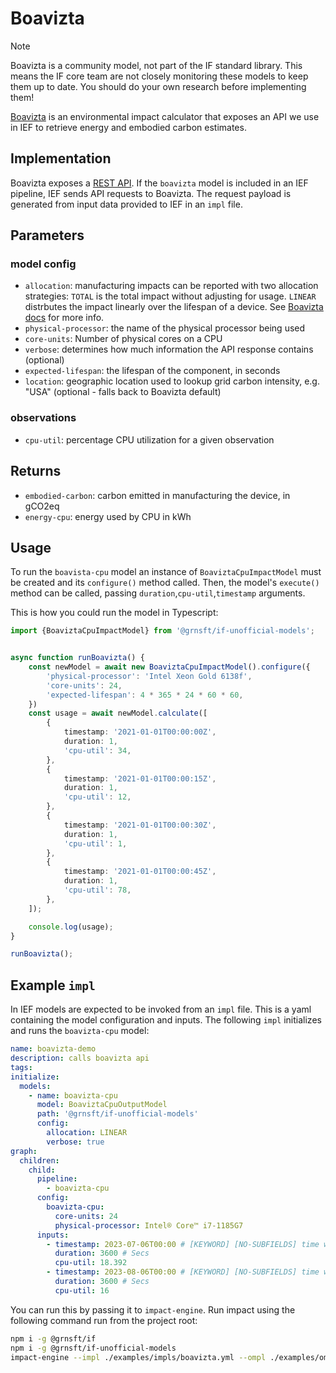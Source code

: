 # Boavizta

> [!NOTE]
> Boavizta is a community model, not part of the IF standard library. This means the IF core team are not closely monitoring these models to keep them up to date. You should do your own research before implementing them!


[Boavizta](https://boavizta.org/) is an environmental impact calculator that exposes an API we use in IEF to retrieve energy and embodied carbon estimates.

## Implementation

Boavizta exposes a [REST API](https://doc.api.boavizta.org/). If the `boavizta` model is included in an IEF pipeline, IEF sends API requests to Boavizta. The request payload is generated from input data provided to IEF in an `impl` file.

## Parameters

### model config

- `allocation`: manufacturing impacts can be reported with two allocation strategies: `TOTAL` is the total impact without adjusting for usage. `LINEAR` distrbutes the impact linearly over the lifespan of a device. See [Boavizta docs](https://doc.api.boavizta.org/Explanations/manufacture_methodology/#hover-a-specific-duration-allocation-linear) for more info.
- `physical-processor`: the name of the physical processor being used
- `core-units`: Number of physical cores on a CPU
- `verbose`: determines how much information the API response contains (optional)
- `expected-lifespan`: the lifespan of the component, in seconds
- `location`: geographic location used to lookup grid carbon intensity, e.g. "USA" (optional - falls back to Boavizta default)

### observations

- `cpu-util`: percentage CPU utilization for a given observation

## Returns

- `embodied-carbon`: carbon emitted in manufacturing the device, in gCO2eq
- `energy-cpu`: energy used by CPU in kWh

## Usage

To run the `boavista-cpu` model an instance of `BoaviztaCpuImpactModel` must be created and its `configure()` method called. Then, the model's `execute()` method can be called, passing `duration`,`cpu-util`,`timestamp` arguments.

This is how you could run the model in Typescript:

```typescript
import {BoaviztaCpuImpactModel} from '@grnsft/if-unofficial-models';


async function runBoavizta() {
    const newModel = await new BoaviztaCpuImpactModel().configure({
        'physical-processor': 'Intel Xeon Gold 6138f',
        'core-units': 24,
        'expected-lifespan': 4 * 365 * 24 * 60 * 60,
    })
    const usage = await newModel.calculate([
        {
            timestamp: '2021-01-01T00:00:00Z',
            duration: 1,
            'cpu-util': 34,
        },
        {
            timestamp: '2021-01-01T00:00:15Z',
            duration: 1,
            'cpu-util': 12,
        },
        {
            timestamp: '2021-01-01T00:00:30Z',
            duration: 1,
            'cpu-util': 1,
        },
        {
            timestamp: '2021-01-01T00:00:45Z',
            duration: 1,
            'cpu-util': 78,
        },
    ]);

    console.log(usage);
}

runBoavizta();
```

## Example `impl`

In IEF models are expected to be invoked from an `impl` file. This is a yaml containing the model configuration and inputs. The following `impl` initializes and runs the `boavizta-cpu` model:

```yaml
name: boavizta-demo
description: calls boavizta api
tags:
initialize:
  models:
    - name: boavizta-cpu
      model: BoaviztaCpuOutputModel
      path: '@grnsft/if-unofficial-models'
      config:
        allocation: LINEAR
        verbose: true
graph:
  children:
    child:
      pipeline:
        - boavizta-cpu
      config:
        boavizta-cpu:
          core-units: 24
          physical-processor: Intel® Core™ i7-1185G7
      inputs:
        - timestamp: 2023-07-06T00:00 # [KEYWORD] [NO-SUBFIELDS] time when measurement occurred
          duration: 3600 # Secs
          cpu-util: 18.392
        - timestamp: 2023-08-06T00:00 # [KEYWORD] [NO-SUBFIELDS] time when measurement occurred
          duration: 3600 # Secs
          cpu-util: 16

```

You can run this by passing it to `impact-engine`. Run impact using the following command run from the project root:

```sh
npm i -g @grnsft/if
npm i -g @grnsft/if-unofficial-models
impact-engine --impl ./examples/impls/boavizta.yml --ompl ./examples/ompls/boavizta.yml
```
